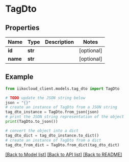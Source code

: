 # TagDto


## Properties

Name | Type | Description | Notes
------------ | ------------- | ------------- | -------------
**id** | **str** |  | [optional] 
**name** | **str** |  | [optional] 

## Example

```python
from iikocloud_client.models.tag_dto import TagDto

# TODO update the JSON string below
json = "{}"
# create an instance of TagDto from a JSON string
tag_dto_instance = TagDto.from_json(json)
# print the JSON string representation of the object
print(TagDto.to_json())

# convert the object into a dict
tag_dto_dict = tag_dto_instance.to_dict()
# create an instance of TagDto from a dict
tag_dto_from_dict = TagDto.from_dict(tag_dto_dict)
```
[[Back to Model list]](../README.md#documentation-for-models) [[Back to API list]](../README.md#documentation-for-api-endpoints) [[Back to README]](../README.md)


